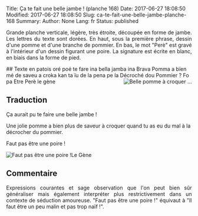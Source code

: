 Title: Ça te fait une belle jambe ! (planche 168)
Date: 2017-06-27 18:08:50
Modified: 2017-06-27 18:08:50
Slug: ca-te-fait-une-belle-jambe-planche-168
Summary: 
Author: None
Lang: fr
Status: published

<p style="text-align:justify;">Grande planche verticale, légère, très étroite, découpée en forme de jambe. Les lettres du texte sont dorées. En haut, sous la première phrase, dessin d'une pomme et d'une branche de pommier. En bas, le mot "Perè" est gravé à l'intérieur d'un dessin figurant une poire. La signature est écrite en blanc, en biais dans la forme de pied.</p>
<img style="float: left;" alt="" src="{static}/images/planche_168.png">
## Texte en patois
oré poé te fare ina bella jamba  
ina Brava Pomma a bïen mé de saveu a croka kan ta ïu de la pena pe la Décroché dou Pommier ? <img style="float: right;" alt="Belle pomme à croquer ..." src="{static}/images/planche_168_dessin_haut-2.png">
Fo pa Etre Perè   			 le  gène

## Traduction
Ça aurait pu te faire une belle jambe !

Une jolie pomme a bien plus de saveur à croquer quand tu as eu du mal à la décrocher du pommier.

Faut pas être une poire ! 					

Le Gène
<img style="float: left;" alt="Faut pas être une poire !" src="{static}/images/planche_168_dessin_bas.png">	
## Commentaire
<p style="text-align:justify;">Expressions courantes et sage observation que l'on peut bien sûr généraliser mais également interpréter plus restrictivement dans un contexte de séduction amoureuse.
"Faut pas être une poire !" équivaut à  "Il faut être un peu malin et pas trop naïf !".</p>

